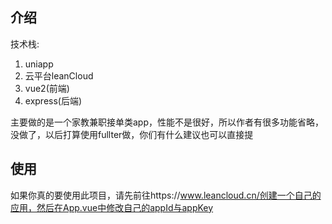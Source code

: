 ## 介绍
技术栈:
1. uniapp
2. 云平台leanCloud
3. vue2(前端)
4. express(后端)

主要做的是一个家教兼职接单类app，性能不是很好，所以作者有很多功能省略，没做了，以后打算使用fullter做，你们有什么建议也可以直接提

## 使用
如果你真的要使用此项目，请先前往https://www.leancloud.cn/创建一个自己的应用，然后在App.vue中修改自己的appId与appKey